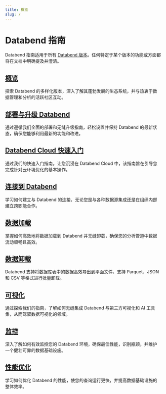 ```yaml
---
title: 概览
slug: /
---
```


# Databend 指南

Databend 指南适用于所有 [Databend 版本](00-editions/index.md)。任何特定于某个版本的功能或方面都将在文档中明确提及并澄清。

## [概览](index.md)

探索 Databend 的多样化版本，深入了解其蓬勃发展的生态系统，并与热衷于数据管理和分析的活跃社区互动。

## [部署与升级 Databend](../10-deploy/index.md)

通过遵循我们全面的部署和无缝升级指南，轻松设置并保持 Databend 的最新状态，确保您能够利用最新的功能和改进。

## [Databend Cloud 快速入门](../20-cloud/index.md)

通过我们的快速入门指南，让您沉浸在 Databend Cloud 中，该指南旨在引导您完成针对云环境优化的基本操作。

## [连接到 Databend](../30-sql-clients/index.md)

学习如何建立与 Databend 的连接，无论您是与各种数据源集成还是在组织内部建立跨职能合作。

## [数据加载](../40-load-data/index.md)

掌握如何高效地将数据加载到 Databend 并无缝卸载，确保您的分析管道中数据流动顺畅且高效。

## [数据卸载](../50-unload-data/index.md)

Databend 支持将数据库表中的数据高效导出到平面文件，支持 Parquet、JSON 和 CSV 等格式进行批量卸载。

## [可视化](../60-visualize/index.md)

通过探索我们的指南，了解如何无缝集成 Databend 与第三方可视化和 AI 工具集，从而驾驭数据可视化的领域。

## [监控](../70-monitor/index.md)

深入了解如何有效监控您的 Databend 环境，确保最佳性能，识别瓶颈，并维护一个健壮可靠的数据基础设施。

## [性能优化](../55-performance/index.md)

学习如何优化 Databend 的性能，使您的查询运行更快，并提高数据基础设施的整体效率。

